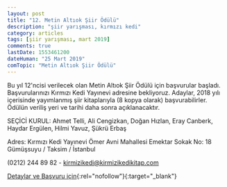 ```yaml
---
layout: post
title: "12. Metin Altıok Şiir Ödülü"
description: "şiir yarışması, kırmızı kedi"
category: articles
tags: [şiir yarışması, mart 2019]
comments: true
lastDate: 1553461200
dateHuman: "25 Mart 2019"
comTopic: "Metin Altıok Şiir Ödülü"
---
```


Bu yıl 12'ncisi verilecek olan Metin Altıok Şiir Ödülü için başvurular başladı.
Başvurularınızı Kırmızı Kedi Yayınevi adresine bekliyoruz.
Adaylar,  2018 yılı içerisinde yayımlanmış şiir kitaplarıyla (8 kopya olarak) başvurabilirler.
Ödülün veriliş yeri ve tarihi daha sonra açıklanacaktır.

SEÇİCİ KURUL:
Ahmet Telli, Ali Cengizkan, Doğan Hızlan, Eray Canberk, Haydar Ergülen, Hilmi Yavuz, Şükrü Erbaş

Adres:
Kırmızı Kedi Yayınevi
Ömer Avni Mahallesi Emektar Sokak No: 18 Gümüşsuyu / Taksim / İstanbul

(0212) 244 89 82 - kirmizikedi@kirmizikedikitap.com

[Detaylar ve Başvuru için](https://www.kirmizikedi.com/haberler?utm_source=edebiyatyarismalari.com&utm_medium=affiliate&utm_campaign=cpc){:rel="nofollow"}{:target="_blank"}